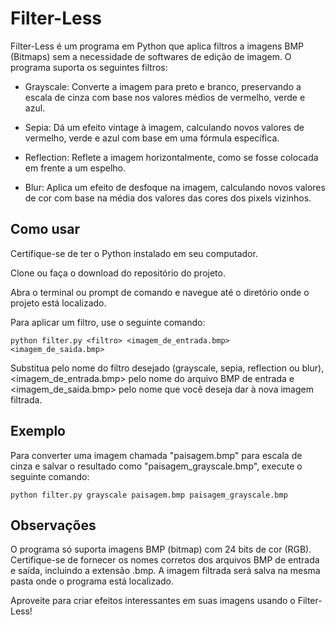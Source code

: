 # Filter-Less #

Filter-Less é um programa em Python que aplica filtros a imagens BMP (Bitmaps) sem a necessidade de softwares de edição de imagem. O programa suporta os seguintes filtros:
 * Grayscale: Converte a imagem para preto e branco, preservando a escala de cinza com base nos valores médios de vermelho, verde e azul.
  
 * Sepia: Dá um efeito vintage à imagem, calculando novos valores de vermelho, verde e azul com base em uma fórmula específica.
  
 * Reflection: Reflete a imagem horizontalmente, como se fosse colocada em frente a um espelho.
  
 * Blur: Aplica um efeito de desfoque na imagem, calculando novos valores de cor com base na média dos valores das cores dos pixels vizinhos.

## Como usar ##

  Certifique-se de ter o Python instalado em seu computador.

  Clone ou faça o download do repositório do projeto.

  Abra o terminal ou prompt de comando e navegue até o diretório onde o projeto está localizado.

  Para aplicar um filtro, use o seguinte comando:

    python filter.py <filtro> <imagem_de_entrada.bmp> <imagem_de_saida.bmp>

  Substitua <filtro> pelo nome do filtro desejado (grayscale, sepia, reflection ou blur), <imagem_de_entrada.bmp> pelo nome do arquivo BMP de entrada e <imagem_de_saida.bmp> pelo nome que você deseja dar à nova imagem filtrada.

## Exemplo ##

Para converter uma imagem chamada "paisagem.bmp" para escala de cinza e salvar o resultado como "paisagem_grayscale.bmp", execute o seguinte comando:

    python filter.py grayscale paisagem.bmp paisagem_grayscale.bmp

## Observações ##

  O programa só suporta imagens BMP (bitmap) com 24 bits de cor (RGB).
  Certifique-se de fornecer os nomes corretos dos arquivos BMP de entrada e saída, incluindo a extensão .bmp.
  A imagem filtrada será salva na mesma pasta onde o programa está localizado.

Aproveite para criar efeitos interessantes em suas imagens usando o Filter-Less!
